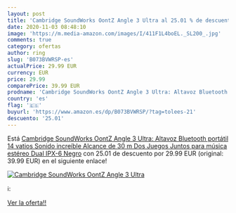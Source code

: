 ```yaml
---
layout: post
title: 'Cambridge SoundWorks OontZ Angle 3 Ultra al 25.01 % de descuento'
date: 2020-11-03 08:48:10
image: 'https://m.media-amazon.com/images/I/411F1L4boEL._SL200_.jpg'
comments: true
category: ofertas
author: ring
slug: 'B073BVWRSP-es'
actualPrice: 29.99 EUR
currency: EUR
price: 29.99
comparePrice: 39.99 EUR
prodname: 'Cambridge SoundWorks OontZ Angle 3 Ultra: Altavoz Bluetooth portátil  14 vatios  Sonido increíble  Alcance de 30 m  Dos Juegos Juntos para música estéreo Dual  IPX-6  Negro'
country: 'es'
flag: '🇪🇸'
buyurl: 'https://www.amazon.es/dp/B073BVWRSP/?tag=tolees-21'
descuento: '25.01'
---
```


Está [Cambridge SoundWorks OontZ Angle 3 Ultra: Altavoz Bluetooth portátil  14 vatios  Sonido increíble  Alcance de 30 m  Dos Juegos Juntos para música estéreo Dual  IPX-6  Negro](https://www.amazon.es/dp/B073BVWRSP/?tag=tolees-21) con 25.01 de descuento por 29.99 EUR (original: 39.99 EUR) en el siguiente enlace!

[![Cambridge SoundWorks OontZ Angle 3 Ultra](https://m.media-amazon.com/images/I/411F1L4boEL._SL200_.jpg)](https://www.amazon.es/dp/B073BVWRSP/?tag=tolees-21)

ℹ️:


[Ver la oferta!!](https://www.amazon.es/dp/B073BVWRSP/?tag=tolees-21)
